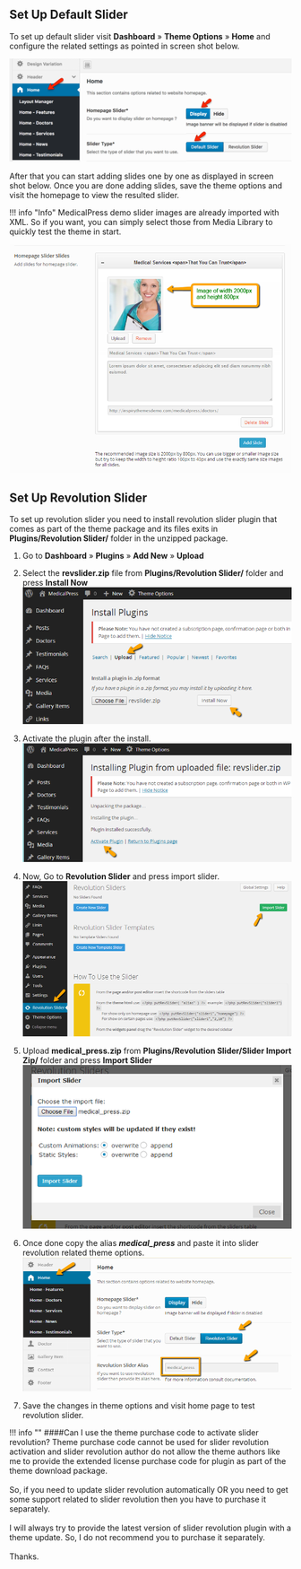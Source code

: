## Set Up Default Slider

To set up default slider visit **Dashboard** &raquo; **Theme Options** &raquo; **Home** and configure the related settings as pointed in screen shot below.

![](images/slider/1.png)

After that you can start adding slides one by one as displayed in screen shot below.
Once you are done adding slides, save the theme options and visit the homepage to view the resulted slider.

!!! info "Info"
    MedicalPress demo slider images are already imported with XML. So if you want, you can simply select those from Media Library to quickly test the theme in start.

![](images/slider/2.png)

## Set Up Revolution Slider

To set up revolution slider you need to install revolution slider plugin that comes as part of the theme package and its files exits in **Plugins/Revolution Slider/** folder in the unzipped package.

1. Go to **Dashboard** &raquo; **Plugins** &raquo; **Add New** &raquo; **Upload**

2. Select the **revslider.zip** file from **Plugins/Revolution Slider/** folder and press **Install Now**
![](images/slider/3.png)

3. Activate the plugin after the install.
![](images/slider/4.png)

4. Now, Go to **Revolution Slider** and press import slider.
![](images/slider/5.png)

5. Upload **medical_press.zip** from **Plugins/Revolution Slider/Slider Import Zip/** folder and press **Import Slider**
![](images/slider/6.png)

6. Once done copy the alias **<em>medical_press</em>** and paste it into slider revolution related theme options.
![](images/slider/7.png)

7. Save the changes in theme options and visit home page to test revolution slider.

!!! info ""
    ####Can I use the theme purchase code to activate slider revolution?
    Theme purchase code cannot be used for slider revolution activation and slider revolution author do not allow the theme authors like me to provide the extended license purchase code for plugin as part of the theme download package.<br/><br/>
    So, if you need to update slider revolution automatically OR you need to get some support related to slider revolution then you have to purchase it separately.<br/><br/>
    I will always try to provide the latest version of slider revolution plugin with a theme update. So, I do not recommend you to purchase it separately.<br/><br/>
    Thanks.